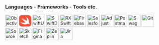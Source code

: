 <h3 align="left">Languages - Frameworks - Tools etc.</h3>
<p align="left"> 
  <a> <img src="https://www.vectorlogo.zone/logos/apple_objectivec/apple_objectivec-icon.svg" title="Objective-C" width="40" height="40"/> </a> 
  <a> <img src="https://raw.githubusercontent.com/devicons/devicon/master/icons/swift/swift-original.svg" title="Swift" width="40" height="40"/> </a> 
  <a> <img src="https://developer.apple.com/assets/elements/icons/swiftui/swiftui-96x96_2x.png" title="SwiftUI" width="40" height="40"/> </a> 
  <a> <img src="https://developer.apple.com/assets/elements/icons/swiftdata/swiftdata-96x96_2x.png" title="SwiftData" width="40" height="40"/> </a> 
  <a> <img src="https://miro.medium.com/v2/resize:fit:800/format:webp/1*WOguab2gwDADjOUb-8nzVQ.png" title="RXSwift" width="40" height="40"/> </a> 
  <a> <img src="https://www.vectorlogo.zone/logos/firebase/firebase-icon.svg" title="Firebase" width="40" height="40"/> </a> 
  <a> <img src="https://www.vectorlogo.zone/logos/salesforce/salesforce-icon.svg" title="Salesforce" width="40" height="40"/> </a> 
  <a> <img src="https://logosandtypes.com/wp-content/uploads/2020/06/adjust-old.svg" title="Adjust" width="40" height="40"/> </a> 
  <a> <img src="https://www.vectorlogo.zone/logos/getpostman/getpostman-icon.svg" title="Postman" width="40" height="40"/> </a> 
  <a> <img src="https://upload.wikimedia.org/wikipedia/commons/a/ab/Swagger-logo.png" title=Swagger" width="40" height="40"/> </a> 
  <a> <img src="https://git-scm.com/images/logos/downloads/Git-Icon-1788C.svg" title="Git" width="40" height="40"/> </a> 
  <a> <img src="https://cdn4.iconfinder.com/data/icons/logos-and-brands/512/313_Sourcetree_logo-1024.png" title=SourceTree" width="40" height="40"/> </a> 
  <a> <img src="https://www.vectorlogo.zone/logos/sketchapp/sketchapp-icon.svg" title="Sketch" width="40" height="40"/> </a> 
  <a> <img src="https://www.vectorlogo.zone/logos/figma/figma-icon.svg" title="Figma" width="40" height="40"/> </a> 
  <a> <img src="https://www.vectorlogo.zone/logos/zeplinio/zeplinio-icon.svg" title="Zeplin" width="40" height="40"/> </a> 
  <a> <img src="https://cdn.icon-icons.com/icons2/2699/PNG/512/atlassian_jira_logo_icon_170511.png" title="Jira" width="40" height="40"/> </a> 
</p>
